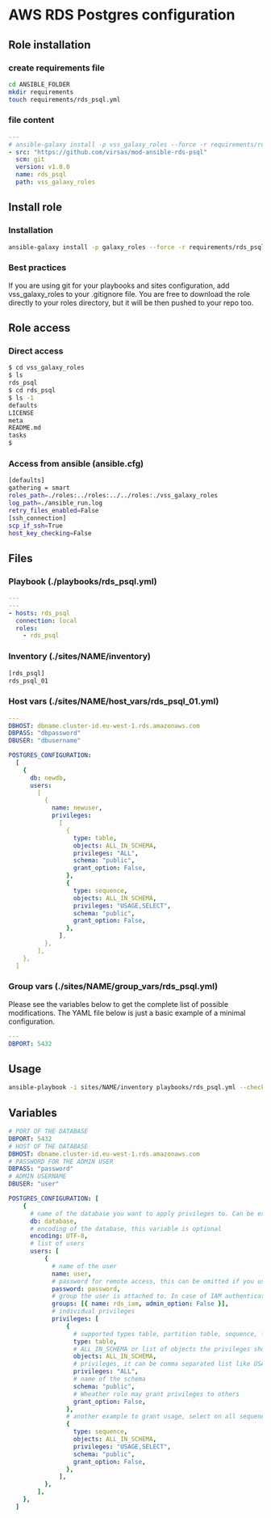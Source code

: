# AWS RDS Postgres configuration

## Role installation

### create requirements file

```bash
cd ANSIBLE_FOLDER
mkdir requirements
touch requirements/rds_psql.yml
```

### file content

```yaml
---
# ansible-galaxy install -p vss_galaxy_roles --force -r requirements/rds_psql.yml
- src: "https://github.com/virsas/mod-ansible-rds-psql"
  scm: git
  version: v1.0.0
  name: rds_psql
  path: vss_galaxy_roles
```

## Install role

### Installation

```bash
ansible-galaxy install -p galaxy_roles --force -r requirements/rds_psql.yml
```

### Best practices

If you are using git for your playbooks and sites configuration, add vss_galaxy_roles to your .gitignore file. You are free to download the role directly to your roles directory, but it will be then pushed to your repo too.

## Role access

### Direct access

```bash
$ cd vss_galaxy_roles
$ ls
rds_psql
$ cd rds_psql
$ ls -1
defaults
LICENSE
meta
README.md
tasks
$
```

### Access from ansible (ansible.cfg)

```bash
[defaults]
gathering = smart
roles_path=./roles:../roles:../../roles:./vss_galaxy_roles
log_path=./ansible_run.log
retry_files_enabled=False
[ssh_connection]
scp_if_ssh=True
host_key_checking=False
```

## Files

### Playbook (./playbooks/rds_psql.yml)

```yaml
---
---
- hosts: rds_psql
  connection: local
  roles:
    - rds_psql
```

### Inventory (./sites/NAME/inventory)

```txt
[rds_psql]
rds_psql_01
```

### Host vars (./sites/NAME/host_vars/rds_psql_01.yml)

```yaml
---
DBHOST: dbname.cluster-id.eu-west-1.rds.amazonaws.com
DBPASS: "dbpassword"
DBUSER: "dbusername"

POSTGRES_CONFIGURATION:
  [
    {
      db: newdb,
      users:
        [
          {
            name: newuser,
            privileges:
              [
                {
                  type: table,
                  objects: ALL_IN_SCHEMA,
                  privileges: "ALL",
                  schema: "public",
                  grant_option: False,
                },
                {
                  type: sequence,
                  objects: ALL_IN_SCHEMA,
                  privileges: "USAGE,SELECT",
                  schema: "public",
                  grant_option: False,
                },
              ],
          },
        ],
    },
  ]
```

### Group vars (./sites/NAME/group_vars/rds_psql.yml)

Please see the variables below to get the complete list of possible modifications. The YAML file below is just a basic example of a minimal configuration.

```yaml
---
DBPORT: 5432
```

## Usage

```bash
ansible-playbook -i sites/NAME/inventory playbooks/rds_psql.yml --check --diff
```

## Variables

```yml
# PORT OF THE DATABASE
DBPORT: 5432
# HOST OF THE DATABASE
DBHOST: dbname.cluster-id.eu-west-1.rds.amazonaws.com
# PASSWORD FOR THE ADMIN USER
DBPASS: "password"
# ADMIN USERNAME
DBUSER: "user"

POSTGRES_CONFIGURATION: [
    {
      # name of the database you want to apply privileges to. Can be existing one or ansible will create a new one based on the name
      db: database,
      # encoding of the database, this variable is optional
      encoding: UTF-8,
      # list of users
      users: [
          {
            # name of the user
            name: user,
            # password for remote access, this can be omitted if you use the rds_iam group and iam authentication
            password: password,
            # group the user is attached to. In case of IAM authentication, this is how you would configure it.
            groups: [{ name: rds_iam, admin_option: False }],
            # individual privileges
            privileges: [
                {
                  # supported types table, partition table, sequence, function or procedure
                  type: table,
                  # ALL_IN_SCHEMA or list of objects the privileges should be applied to like a list of tables in case of table type.
                  objects: ALL_IN_SCHEMA,
                  # privileges, it can be comma separated list like USAGE,SELECT or ALL
                  privileges: "ALL",
                  # name of the schema
                  schema: "public",
                  # Wheather role may grant privileges to others
                  grant_option: False,
                },
                # another example to grant usage, select on all sequences in public schema to user
                {
                  type: sequence,
                  objects: ALL_IN_SCHEMA,
                  privileges: "USAGE,SELECT",
                  schema: "public",
                  grant_option: False,
                },
              ],
          },
        ],
    },
  ]
```
